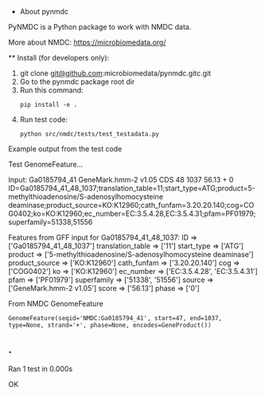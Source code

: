 * About pynmdc

PyNMDC is a Python package to work with NMDC data.

More about NMDC: https://microbiomedata.org/

** Install (for developers only):
1) git clone git@github.com:microbiomedata/pynmdc.gitc.git
2) Go to the pynmdc package root dir
3) Run this command:
   ```
   pip install -e .
   ```
4) Run test code:
   ```
   python src/nmdc/tests/test_testadata.py
   ```

Example output from the test code

Test GenomeFeature...

Input:
	Ga0185794_41	GeneMark.hmm-2 v1.05	CDS	48	1037	56.13	+	0	ID=Ga0185794_41_48_1037;translation_table=11;start_type=ATG;product=5-methylthioadenosine/S-adenosylhomocysteine deaminase;product_source=KO:K12960;cath_funfam=3.20.20.140;cog=COG0402;ko=KO:K12960;ec_number=EC:3.5.4.28,EC:3.5.4.31;pfam=PF01979;superfamily=51338,51556

Features from GFF input for Ga0185794_41_48_1037:
	ID => ['Ga0185794_41_48_1037']
	translation_table => ['11']
	start_type => ['ATG']
	product => ['5-methylthioadenosine/S-adenosylhomocysteine deaminase']
	product_source => ['KO:K12960']
	cath_funfam => ['3.20.20.140']
	cog => ['COG0402']
	ko => ['KO:K12960']
	ec_number => ['EC:3.5.4.28', 'EC:3.5.4.31']
	pfam => ['PF01979']
	superfamily => ['51338', '51556']
	source => ['GeneMark.hmm-2 v1.05']
	score => ['56.13']
	phase => ['0']

From NMDC GenomeFeature

	GenomeFeature(seqid='NMDC:Ga0185794_41', start=47, end=1037, type=None, strand='+', phase=None, encodes=GeneProduct())
.
----------------------------------------------------------------------
Ran 1 test in 0.000s

OK

